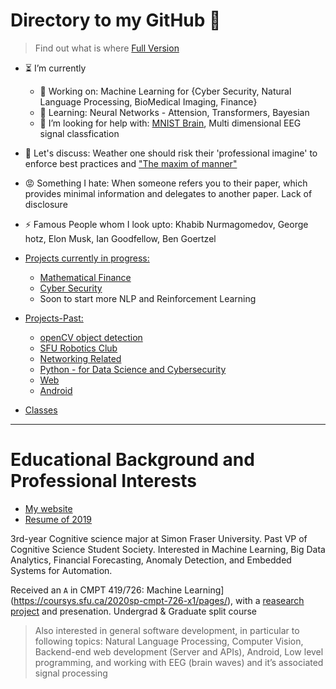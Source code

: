 <!--
**alik604/alik604** is a ✨ _special_ ✨ repository because its `README.md` (this file) appears on your GitHub profile.

Here are some ideas to get you started:

- 🔭 I’m currently working on ...
- 🌱 I’m currently learning ...
- 👯 I’m looking to collaborate on ...
- 🤔 I’m looking for help with ...
- 💬 Ask me about ...
- 📫 How to reach me: ...
- 😄 Pronouns: ...
- ⚡ Fun fact: ...
-->

# Directory to my GitHub 👋

>Find out what is where [Full Version](https://alik604.github.io/ReadMe/)

-  ⏳ I’m currently
    - 🔭 Working on: Machine Learning for {Cyber Security, Natural Language Processing, BioMedical Imaging, Finance} 
    - 🌱 Learning: Neural Networks - Attension, Transformers, Bayesian 
    - 🤔 I’m looking for help with: [MNIST Brain](https://github.com/alik604/MNIST_Brain), Multi dimensional EEG signal classfication
- 💬 Let's discuss: Weather one should risk their 'professional imagine' to enforce best practices and ["The maxim of manner"](https://www.sas.upenn.edu/~haroldfs/dravling/grice.html)
- 😡 Something I hate: When someone refers you to their paper, which provides minimal information and delegates to another paper. Lack of disclosure  
- ⚡ Famous People whom I look upto: Khabib Nurmagomedov, George hotz, Elon Musk, Ian Goodfellow, Ben Goertzel

- [Projects currently in progress:](#projects-currently-in-progress)
  * [Mathematical Finance](https://github.com/alik604/mathematical-finance)
  * [Cyber Security](https://github.com/alik604/cyber-security) 
  * Soon to start more NLP and Reinforcement Learning 
- [Projects-Past:](#projects-past)
  * [openCV object detection](#opencv-object-detection)
  * [SFU Robotics Club](#sfu-robotics-club)
  * [Networking Related](#networking-related)
  * [Python - for Data Science and Cybersecurity](#python---for-data-science-and-cybersecurity)
  * [Web](#web)
  * [Android](#android)
 - [Classes](#classes)
-----------------------------------

# Educational Background and Professional Interests
* [My website](https://alik604.github.io/mySite)
* [Resume of 2019](https://drive.google.com/file/d/1D8D1N0wuCMJyQsq5Z7_SVLk7exKTyh4H/view?usp=sharing)

3rd-year Cognitive science major at Simon Fraser University. Past VP of Cognitive Science Student Society. Interested in Machine Learning, Big Data Analytics, Financial Forecasting, Anomaly Detection, and Embedded Systems for Automation.

Received an `A` in CMPT 419/726: Machine Learning](https://coursys.sfu.ca/2020sp-cmpt-726-x1/pages/), with a [reasearch project](https://github.com/alik604/CMPT-419/blob/master/ML_final_project%20poster.pdf) and presenation. Undergrad & Graduate split course 

> Also interested in general software development, in particular to following topics: Natural Language Processing, Computer Vision, Backend-end web development (Server and APIs), Android, Low level programming, and working with EEG (brain waves) and it’s associated signal processing  
